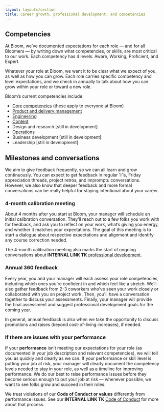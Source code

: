 ```yaml
---
layout: layouts/section
title: Career growth, professional development, and competencies
---
```


## Competencies

At Bloom, we’ve documented expectations for each role — and for all Bloomers — by writing down what competencies, or skills, are most critical to our work. Each competency has 4 levels: Aware, Working, Proficient, and Expert.

Whatever your role at Bloom, we want it to be clear what we expect of you, as well as how you can grow. Each role carries specific competency and level expectations, and we check in annually to talk about how you can grow within your role or toward a new role.

Bloom’s current competencies include:

* [Core competencies](https://docs.google.com/document/d/1v3oqU7SLxHu_vWho4gNycP8qx4cAIYKN7BhscHE5EfE/edit#heading=h.bnnn75zcfy5) (these apply to everyone at Bloom)
* [Product and delivery management](https://docs.google.com/document/d/13iMGuXLjahlCeyOyx65twOpvKMu20Z69H2GrO0NEnSY/edit#heading=h.bnnn75zcfy5)
* [Engineering](https://docs.google.com/document/d/15B24Z7qR87FHJP87C442XEHy7zG6LHtD3GnCvHKR53Y/edit)
* [Content](https://docs.google.com/document/d/1hOKrZOsfsOfPY_gUP8mvl6EYLQCnfF21oVo3t4e8zAs/edit#heading=h.bnnn75zcfy5)
* Design and research [still in development]
* [Operations](https://docs.google.com/document/d/1T3mjcfLp3tUobpRPx3NEH8sVszG6NMOvyeHlUBB2ZKI/edit#heading=h.bnnn75zcfy5)
* Business development [still in development]
* Leadership [still in development]


## Milestones and conversations

We aim to give feedback frequently, so we can all learn and grow continuously. You can expect to get feedback in regular 1:1s, Friday appreciation threads, project retros, and impromptu conversations. However, we also know that deeper feedback and more formal conversations can be really helpful for staying intentional about your career.


### 4-month calibration meeting

About 4 months after you start at Bloom, your manager will schedule an initial calibration conversation. They’ll reach out to a few folks you work with for feedback, and ask you to reflect on your work, what’s giving you energy, and whether it matches your expectations. The goal of this meeting is to start a dialogue about respective expectations and alignment and identify any course correction needed.

The 4-month calibration meeting also marks the start of ongoing conversations about **INTERNAL LINK TK** [professional development](#heading=h.1g2wtc3ivsz6).

### Annual 360 feedback

Every year, you and your manager will each assess your role competencies, including which ones you’re confident in and which feel like a stretch. We’ll also gather feedback from 2-3 coworkers who’ve seen your work closely or collaborated with you on project work. Then, you'll have a conversation together to discuss your assessments. Finally, your manager will provide the final assessment and suggest professional development goals for the coming year.

In general, annual feedback is also when we take the opportunity to discuss promotions and raises (beyond cost-of-living increases), if needed.


### If there are issues with your performance

If your **performance** isn’t meeting our expectations for your role (as documented in your job description and relevant competencies), we will tell you as quickly and clearly as we can. If your performance or skill level is putting your job at risk, your manager will clearly document the competency levels needed to stay in your role, as well as a timeline for improving performance. We do our best to raise performance issues before they become serious enough to put your job at risk — whenever possible, we want to see folks grow and succeed in their roles.

We treat violations of our **Code of Conduct or values** differently from performance issues. See our **INTERNAL LINK TK** [Code of Conduct](#code-of-conduct-8) for more about that process.

